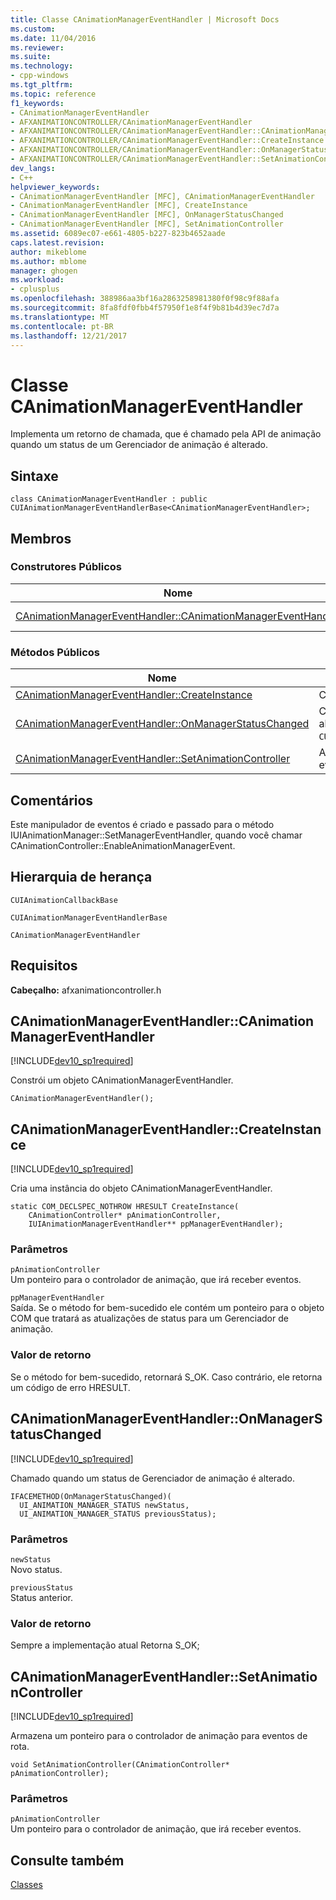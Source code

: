 ```yaml
---
title: Classe CAnimationManagerEventHandler | Microsoft Docs
ms.custom: 
ms.date: 11/04/2016
ms.reviewer: 
ms.suite: 
ms.technology:
- cpp-windows
ms.tgt_pltfrm: 
ms.topic: reference
f1_keywords:
- CAnimationManagerEventHandler
- AFXANIMATIONCONTROLLER/CAnimationManagerEventHandler
- AFXANIMATIONCONTROLLER/CAnimationManagerEventHandler::CAnimationManagerEventHandler
- AFXANIMATIONCONTROLLER/CAnimationManagerEventHandler::CreateInstance
- AFXANIMATIONCONTROLLER/CAnimationManagerEventHandler::OnManagerStatusChanged
- AFXANIMATIONCONTROLLER/CAnimationManagerEventHandler::SetAnimationController
dev_langs:
- C++
helpviewer_keywords:
- CAnimationManagerEventHandler [MFC], CAnimationManagerEventHandler
- CAnimationManagerEventHandler [MFC], CreateInstance
- CAnimationManagerEventHandler [MFC], OnManagerStatusChanged
- CAnimationManagerEventHandler [MFC], SetAnimationController
ms.assetid: 6089ec07-e661-4805-b227-823b4652aade
caps.latest.revision: 
author: mikeblome
ms.author: mblome
manager: ghogen
ms.workload:
- cplusplus
ms.openlocfilehash: 388986aa3bf16a2863258981380f0f98c9f88afa
ms.sourcegitcommit: 8fa8fdf0fbb4f57950f1e8f4f9b81b4d39ec7d7a
ms.translationtype: MT
ms.contentlocale: pt-BR
ms.lasthandoff: 12/21/2017
---
```

# <a name="canimationmanagereventhandler-class"></a>Classe CAnimationManagerEventHandler
Implementa um retorno de chamada, que é chamado pela API de animação quando um status de um Gerenciador de animação é alterado.  
  
## <a name="syntax"></a>Sintaxe  
  
```  
class CAnimationManagerEventHandler : public CUIAnimationManagerEventHandlerBase<CAnimationManagerEventHandler>;  
```  
  
## <a name="members"></a>Membros  
  
### <a name="public-constructors"></a>Construtores Públicos  
  
|Nome|Descrição|  
|----------|-----------------|  
|[CAnimationManagerEventHandler::CAnimationManagerEventHandler](#canimationmanagereventhandler)|Constrói um objeto `CAnimationManagerEventHandler`.|  
  
### <a name="public-methods"></a>Métodos Públicos  
  
|Nome|Descrição|  
|----------|-----------------|  
|[CAnimationManagerEventHandler::CreateInstance](#createinstance)|Cria uma instância de `CAnimationManagerEventHandler` objeto.|  
|[CAnimationManagerEventHandler::OnManagerStatusChanged](#onmanagerstatuschanged)|Chamado quando um status de Gerenciador de animação é alterado. (Substitui `CUIAnimationManagerEventHandlerBase::OnManagerStatusChanged`.)|  
|[CAnimationManagerEventHandler::SetAnimationController](#setanimationcontroller)|Armazena um ponteiro para o controlador de animação para eventos de rota.|  
  
## <a name="remarks"></a>Comentários  
 Este manipulador de eventos é criado e passado para o método IUIAnimationManager::SetManagerEventHandler, quando você chamar CAnimationController::EnableAnimationManagerEvent.  
  
## <a name="inheritance-hierarchy"></a>Hierarquia de herança  
 `CUIAnimationCallbackBase`  
  
 `CUIAnimationManagerEventHandlerBase`  
  
 `CAnimationManagerEventHandler`  
  
## <a name="requirements"></a>Requisitos  
 **Cabeçalho:** afxanimationcontroller.h  
  
##  <a name="canimationmanagereventhandler"></a>CAnimationManagerEventHandler::CAnimationManagerEventHandler  
 [!INCLUDE[dev10_sp1required](../../mfc/reference/includes/dev10_sp1required_md.md)]  
  
 Constrói um objeto CAnimationManagerEventHandler.  
  
```  
CAnimationManagerEventHandler();
```  
  
##  <a name="createinstance"></a>CAnimationManagerEventHandler::CreateInstance  
 [!INCLUDE[dev10_sp1required](../../mfc/reference/includes/dev10_sp1required_md.md)]  
  
 Cria uma instância do objeto CAnimationManagerEventHandler.  
  
```  
static COM_DECLSPEC_NOTHROW HRESULT CreateInstance(
    CAnimationController* pAnimationController,  
    IUIAnimationManagerEventHandler** ppManagerEventHandler);
```  
  
### <a name="parameters"></a>Parâmetros  
 `pAnimationController`  
 Um ponteiro para o controlador de animação, que irá receber eventos.  
  
 `ppManagerEventHandler`  
 Saída. Se o método for bem-sucedido ele contém um ponteiro para o objeto COM que tratará as atualizações de status para um Gerenciador de animação.  
  
### <a name="return-value"></a>Valor de retorno  
 Se o método for bem-sucedido, retornará S_OK. Caso contrário, ele retorna um código de erro HRESULT.  
  
##  <a name="onmanagerstatuschanged"></a>CAnimationManagerEventHandler::OnManagerStatusChanged  
 [!INCLUDE[dev10_sp1required](../../mfc/reference/includes/dev10_sp1required_md.md)]  
  
 Chamado quando um status de Gerenciador de animação é alterado.  
  
```  
IFACEMETHOD(OnManagerStatusChanged)(
  UI_ANIMATION_MANAGER_STATUS newStatus,
  UI_ANIMATION_MANAGER_STATUS previousStatus);
```  
  
### <a name="parameters"></a>Parâmetros  
 `newStatus`  
 Novo status.  
  
 `previousStatus`  
 Status anterior.  
  
### <a name="return-value"></a>Valor de retorno  
 Sempre a implementação atual Retorna S_OK;  
  
##  <a name="setanimationcontroller"></a>CAnimationManagerEventHandler::SetAnimationController  
 [!INCLUDE[dev10_sp1required](../../mfc/reference/includes/dev10_sp1required_md.md)]  
  
 Armazena um ponteiro para o controlador de animação para eventos de rota.  
  
```  
void SetAnimationController(CAnimationController* pAnimationController);
```  
  
### <a name="parameters"></a>Parâmetros  
 `pAnimationController`  
 Um ponteiro para o controlador de animação, que irá receber eventos.  
  
## <a name="see-also"></a>Consulte também  
 [Classes](../../mfc/reference/mfc-classes.md)
